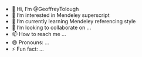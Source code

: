 - 👋 Hi, I’m @GeoffreyTolough
- 👀 I’m interested in Mendeley superscript
- 🌱 I’m currently learning Mendeley referencing style
- 💞️ I’m looking to collaborate on ...
- 📫 How to reach me ...
- 😄 Pronouns: ...
- ⚡ Fun fact: ...

<!---
GeoffreyTolough/GeoffreyTolough is a ✨ special ✨ repository because its `README.md` (this file) appears on your GitHub profile.
You can click the Preview link to take a look at your changes.
--->
